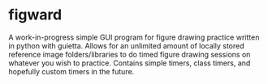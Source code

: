 # figward
A work-in-progress simple GUI program for figure drawing practice written in python with guietta. Allows for an unlimited amount of locally stored reference image folders/libraries to do timed figure drawing sessions on whatever you wish to practice. Contains simple timers, class timers, and hopefully custom timers in the future.
